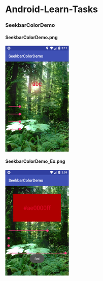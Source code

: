 # Android-Learn-Tasks
<h3>SeekbarColorDemo</h3>

<h4>SeekbarColorDemo.png</h4>
<img src="screenshot/SeekbarColorDemo.png" width=200 ,height=200 />

<h4>SeekbarColorDemo_Ex.png</h4>
<img src="screenshot/SeekbarColorDemo_Ex.png" width=200 ,height=200 />
